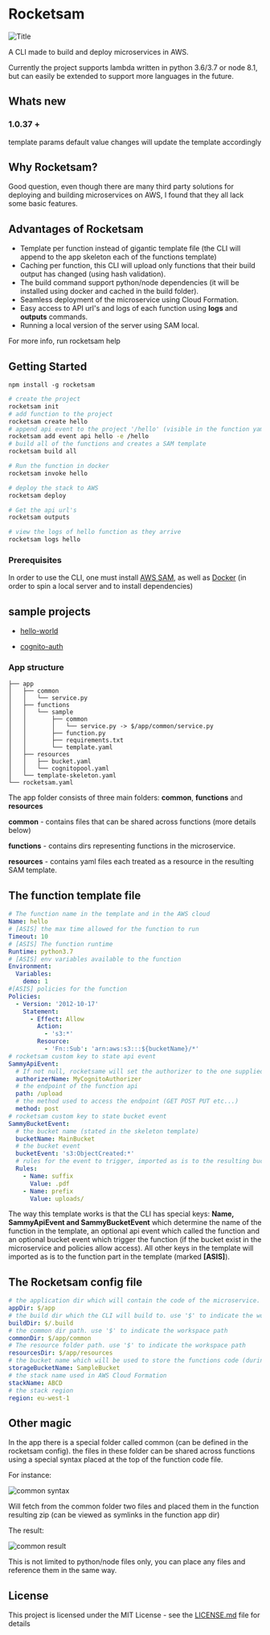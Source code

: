 # Rocketsam

![Title](./img/rocketsam.png)

A CLI made to build and deploy microservices in AWS.

Currently the project supports lambda written in python 3.6/3.7 or node 8.1, but can easily be extended to support more languages in the future.

## Whats new

### 1.0.37 +
template params default value changes will update the template accordingly

## Why Rocketsam?
Good question, even though there are many third party solutions for deploying and building microservices on AWS, I found that they all lack some basic features.

## Advantages of Rocketsam
* Template per function instead of gigantic template file (the CLI will append to the app skeleton each of the functions template)
* Caching per function, this CLI will upload only functions that their build output has changed (using hash validation).
* The build command support python/node dependencies (it will be installed using docker and cached in the build folder).
* Seamless deployment of the microservice using Cloud Formation.
* Easy access to API url's and logs of each function using **logs** and **outputs** commands.
* Running a local version of the server using SAM local.

For more info, run rocketsam help

## Getting Started

```
npm install -g rocketsam
```

```bash
# create the project
rocketsam init
# add function to the project
rocketsam create hello
# append api event to the project '/hello' (visible in the function yaml)
rocketsam add event api hello -e /hello
# build all of the functions and creates a SAM template
rocketsam build all

# Run the function in docker
rocketsam invoke hello

# deploy the stack to AWS
rocketsam deploy

# Get the api url's
rocketsam outputs

# view the logs of hello function as they arrive
rocketsam logs hello
```

### Prerequisites

In order to use the CLI, one must install [AWS SAM](https://aws.amazon.com/serverless/sam/), as well as [Docker](https://www.docker.com/) (in order to spin a local server and to install dependencies)

## sample projects
* [hello-world](sample/hello-world)

* [cognito-auth](sample/cognito-auth)

### App structure

```
├── app
│   ├── common
│   │   └── service.py
│   ├── functions
│   │   └── sample
│   │       ├── common
│   │       │   └── service.py -> $/app/common/service.py
│   │       ├── function.py
│   │       ├── requirements.txt
│   │       └── template.yaml
│   ├── resources
│   │   ├── bucket.yaml
│   │   └── cognitopool.yaml
│   └── template-skeleton.yaml
└── rocketsam.yaml
```

The app folder consists of three main folders: **common**, **functions** and **resources**

**common** - contains files that can be shared across functions (more details below)

**functions** - contains dirs representing functions in the microservice.

**resources** - contains yaml files each treated as a resource in the resulting SAM template.

## The function template file
```yaml
# The function name in the template and in the AWS cloud
Name: hello
# [ASIS] the max time allowed for the function to run
Timeout: 10
# [ASIS] The function runtime
Runtime: python3.7
# [ASIS] env variables available to the function
Environment:
  Variables:
    demo: 1
#[ASIS] policies for the function
Policies:
  - Version: '2012-10-17'
    Statement:
      - Effect: Allow
        Action:
          - 's3:*'
        Resource:
          - 'Fn::Sub': 'arn:aws:s3:::${bucketName}/*'
# rocketsam custom key to state api event
SammyApiEvent:
  # If not null, rocketsame will set the authorizer to the one supplied here (must be added to the template)
  authorizerName: MyCognitoAuthorizer
  # the endpoint of the function api
  path: /upload
  # the method used to access the endpoint (GET POST PUT etc...)
  method: post
# rocketsam custom key to state bucket event
SammyBucketEvent:
  # the bucket name (stated in the skeleton template)
  bucketName: MainBucket
  # the bucket event
  bucketEvent: 's3:ObjectCreated:*'
  # rules for the event to trigger, imported as is to the resulting bucket event
  Rules:
    - Name: suffix
      Value: .pdf
    - Name: prefix
      Value: uploads/


```

The way this template works is that the CLI has special keys: **Name, SammyApiEvent and SammyBucketEvent** which determine the name of the function in the template, an optional api event which called the function and an optional bucket event which trigger the function (if the bucket exist in the microservice and policies allow access). All other keys in the template will imported as is to the function part in the template (marked **[ASIS]**).

## The Rocketsam config file
```yaml
# the application dir which will contain the code of the microservice. use '$' to indicate the workspace path
appDir: $/app
# the build dir which the CLI will build to. use '$' to indicate the workspace path
buildDir: $/.build
# the common dir path. use '$' to indicate the workspace path
commonDir: $/app/common
# The resource folder path. use '$' to indicate the workspace path
resourcesDir: $/app/resources
# the bucket name which will be used to store the functions code (during deploy). must exist beforehand (rocketsam init has the option to create a new bucket)
storageBucketName: SampleBucket
# the stack name used in AWS Cloud Formation
stackName: ABCD
# the stack region
region: eu-west-1
```

## Other magic
In the app there is a special folder called common (can be defined in the rocketsam config). the files in these folder can be shared across functions using a special syntax placed at the top of the function code file.

For instance:

![common syntax](./img/commonsyntax.png)

Will fetch from the common folder two files and placed them in the function resulting zip (can be viewed as symlinks in the function app dir)

The result:

![common result](./img/commonresult.png)

This is not limited to python/node files only, you can place any files and reference them in the same way.

## License

This project is licensed under the MIT License - see the [LICENSE.md](LICENSE) file for details